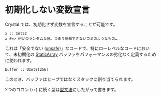 # 初期化しない変数宣言

Crystal では、初期化せず変数を宣言することが可能です。

```crystal
x :: Int32
x #=> 何かのランダムな値。つまり信頼できないゴミのようなもの…
```

これは「安全でない ([unsafe](unsafe.html))」なコードで、特にローレベルなコードにおいて、未初期化の [StaticArray](http://crystal-lang.org/api/StaticArray.html)  バッファをパフォーマンスの劣化なく定義するために使われます。

```crystal
buffer :: UInt8[256]
```

このとき、バッファはヒープではなくスタックに割り当てられます。

2つのコロン (`::`) に続く型は[型文法](type_grammar.html)にしたがって書きます。

